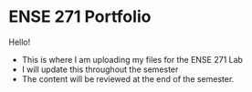 # ENSE 271 Portfolio

Hello!

- This is where I am uploading my files for the ENSE 271 Lab
- I will update this throughout the semester
- The content will be reviewed at the end of the semester.
